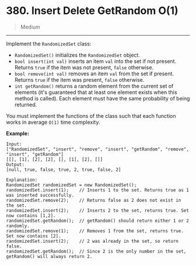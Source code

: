 # 380. Insert Delete GetRandom O(1)

> Medium

------

Implement the `RandomizedSet` class:

- `RandomizedSet()` initializes the `RandomizedSet` object.
- `bool insert(int val)` inserts an item `val` into the set if not present. Returns `true` if the item was not present, `false` otherwise.
- `bool remove(int val)` removes an item `val` from the set if present. Returns `true` if the item was present, `false` otherwise.
- `int getRandom()` returns a random element from the current set of elements (it's guaranteed that at least one element exists when this method is called). Each element must have the same probability of being returned.

You must implement the functions of the class such that each function works in average `O(1)` time complexity.

**Example:**

```
Input:
["RandomizedSet", "insert", "remove", "insert", "getRandom", "remove", "insert", "getRandom"]
[[], [1], [2], [2], [], [1], [2], []]
Output:
[null, true, false, true, 2, true, false, 2]

Explanation:
RandomizedSet randomizedSet = new RandomizedSet();
randomizedSet.insert(1);    // Inserts 1 to the set. Returns true as 1 was inserted successfully.
randomizedSet.remove(2);    // Returns false as 2 does not exist in the set.
randomizedSet.insert(2);    // Inserts 2 to the set, returns true. Set now contains [1,2].
randomizedSet.getRandom();  // getRandom() should return either 1 or 2 randomly.
randomizedSet.remove(1);    // Removes 1 from the set, returns true. Set now contains [2].
randomizedSet.insert(2);    // 2 was already in the set, so return false.
randomizedSet.getRandom();  // Since 2 is the only number in the set, getRandom() will always return 2.
```